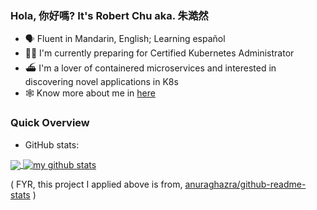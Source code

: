 ### Hola, 你好嗎? It's Robert Chu aka. 朱澔然 
- 🗣 Fluent in Mandarin, English; Learning español
- 💪🏼 I'm currently preparing for Certified Kubernetes Administrator
- ⛴ I'm a lover of containered microservices and interested in discovering novel applications in K8s
- 🕸 Know more about me in [here](https://robertchu1205.github.io/)

### Quick Overview
* GitHub stats:  
<a href="https://github.com/anuraghazra/github-readme-stats">
  <!-- Change the `github-readme-stats.anuraghazra1.vercel.app` to `github-readme-stats.vercel.app`  -->
  <img align="center" src="https://github-readme-stats.vercel.app/api?username=robertchu1205&count_private=true&show_icons=true" />
</a>
<a href="https://github.com/anuraghazra/github-readme-stats">
  <img align="center" src="https://github-readme-stats.vercel.app/api/top-langs/?username=robertchu1205&hide=jupyter%20notebook,scss,less,css&layout=compact" alt="my github stats" />
</a>  

 ( FYR, this project I applied above is from, [anuraghazra/github-readme-stats](https://github.com/anuraghazra/github-readme-stats) )